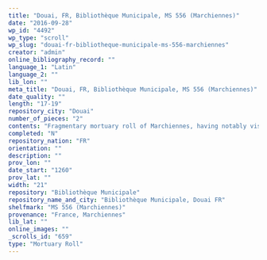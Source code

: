 ```yaml
---
title: "Douai, FR, Bibliothèque Municipale, MS 556 (Marchiennes)"
date: "2016-09-28"
wp_id: "4492"
wp_type: "scroll"
wp_slug: "douai-fr-bibliotheque-municipale-ms-556-marchiennes"
creator: "admin"
online_bibliography_record: ""
language_1: "Latin"
language_2: ""
lib_lon: ""
meta_title: "Douai, FR, Bibliothèque Municipale, MS 556 (Marchiennes)"
date_quality: ""
length: "17-19"
repository_city: "Douai"
number_of_pieces: "2"
contents: "Fragmentary mortuary roll of Marchiennes, having notably visited Rouen and Ath."
completed: "N"
repository_nation: "FR"
orientation: ""
description: ""
prov_lon: ""
date_start: "1260"
prov_lat: ""
width: "21"
repository: "Bibliothèque Municipale"
repository_name_and_city: "Bibliothèque Municipale, Douai FR"
shelfmark: "MS 556 (Marchiennes)"
provenance: "France, Marchiennes"
lib_lat: ""
online_images: ""
_scrolls_id: "659"
type: "Mortuary Roll"
---
```




